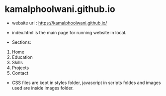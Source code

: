 # kamalphoolwani.github.io

* website url : https://kamalphoolwani.github.io/

* index.html is the main page for running website in local.

* Sections:
 1. Home
 2. Education
 3. Skills
 4. Projects
 5. Contact

* CSS files are kept in styles folder, javascript in scripts foldes and images used are inside images folder.
